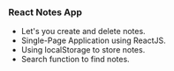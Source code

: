 ### React Notes App

- Let's you create and delete notes.
- Single-Page Application using ReactJS.
- Using localStorage to store notes.
- Search function to find notes.
